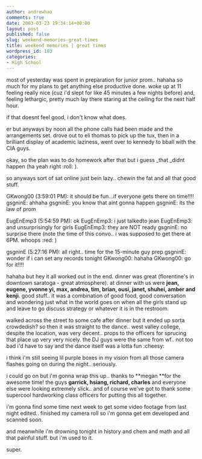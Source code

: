 ```yaml
---
author: andrewhao
comments: true
date: 2003-03-23 19:34:14+00:00
layout: post
published: false
slug: weekend-memories-great-times
title: weekend memories | great times
wordpress_id: 183
categories:
- High School
---
```


most of yesterday was spent in preparation for junior prom.. hahaha so much for my plans to get anything else productive done. woke up at 11 feeling really nice (cuz i'd slept for like 45 minutes a few nights before) and, feeling lethargic, pretty much lay there staring at the ceiling for the next half hour.

if that doesnt feel good, i don't know what does.

er but anyways by noon all the phone calls had been made and the arrangements set. drove out to eli thomas to pick up the tux, then in a brilliant display of academic laziness, went over to kennedy to bball with the CIA guys.

okay, so the plan was to do homework after that but i guess _that _didnt happen (ha yeah right :roll: ).

so anyways sort of sat online just bein lazy.. chewin the fat and all that good stuff.

GKwong00 (3:59:01 PM): it should be fun...if everyone gets there on time!!!!
gsgninE: ahhaha
gsgninE: you know that aint gonna happen
gsgninE: its the law of prom

EugEnEmp3 (5:54:59 PM): ok
EugEnEmp3: i just talkedto jean
EugEnEmp3: and unsurprisingly for girls
EugEnEmp3: they are NOT ready
gsgninE: no surprise there
(note the time of this convo.. i was supposed to get there at 6PM. whoops  :red: )

gsgninE (5:27:16 PM): all right.. time for the 15-minute guy prep
gsgninE: wonder if i can set any records tonight
GKwong00: hahaha
GKwong00: go for it!!!!

hahaha but hey it all worked out in the end. dinner was great (florentine's in downtown saratoga - great atmosphere). at dinner with us were **jean, eugene, yvonne yi, max, andrea, tim, brian, ousi, janet, shuhei, amber **and** kenji**. good stuff.. it was a combination of good food, good conversation and wondering just what in the world goes on when all the girls stand up and leave to go discuss strategy or whatever it is in the restroom.

walked across the street to some cafe after dinner but it ended up sorta crowdedish? so then it was straight to the dance.. west valley college, despite the location, was very decent.. props to the officers for sprucing that place up very very nicely. the DJ guys were the same from wf.. not too bad i'd have to say and the dance itself was a lotta fun  :cheesy:

i think i'm still seeing lil purple boxes in my vision from all those camera flashes going on during the night.. seriously.

i could go on but i'm gonna wrap this up.. thanks to **megan **for the awesome time! the guys **garrick, hsiang, richard, charles** and everyone else were looking extremely slick.. and of course we've got to thank some supercool hardworking class officers for putting this all together.

i'm gonna find some time next week to get some video footage from last night edited.. finished my camera roll so i'm gonna get em developed and scanned soon.

and meanwhile i'm drowning tonight in history and chem and math and all that painful stuff. but i'm used to it.

super.
